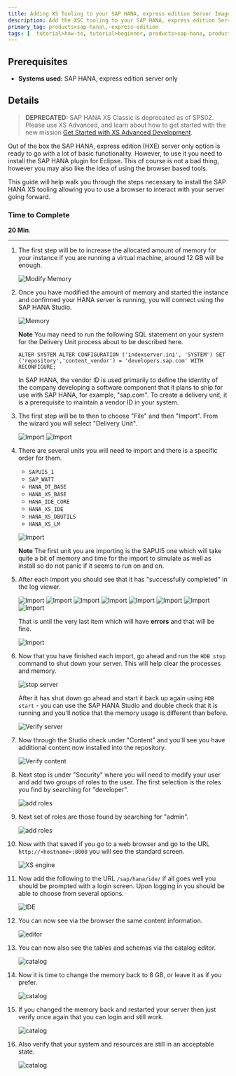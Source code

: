 ```yaml
---
title: Adding XS Tooling to your SAP HANA, express edition Server Image
description: Add the XSC tooling to your SAP HANA, express edition Server only image
primary_tag: products>sap-hana\,-express-edition
tags: [  tutorial>how-to, tutorial>beginner, products>sap-hana, products>sap-hana\,-express-edition , products>sap-hana-studio ]
---
```

## Prerequisites  
 - **Systems used:** SAP HANA, express edition server only


## Details
> **DEPRECATED:** SAP HANA XS Classic is deprecated as of SPS02. Please use XS Advanced, and learn about how to get started with the new mission [Get Started with XS Advanced Development](https://developers.sap.com/mission.xsa-get-started.html).


Out of the box the SAP HANA, express edition (HXE) server only option is ready to go with a lot of basic functionality. However, to use it you need to install the SAP HANA plugin for Eclipse. This of course is not a bad thing, however you may also like the idea of using the browser based tools.

This guide will help walk you through the steps necessary to install the SAP HANA XS tooling allowing you to use a browser to interact with your server going forward.

### Time to Complete
**20 Min**.

---

1. The first step will be to increase the allocated amount of memory for your instance if you are running a virtual machine, around 12 GB will be enough.

	![Modify Memory](1.png)

2. Once you have modified the amount of memory and started the instance and confirmed your HANA server is running, you will connect using the SAP HANA Studio.

	![Memory](2.png)

	**Note** You may need to run the following SQL statement on your system for the Delivery Unit process about to be described here.
	```
	ALTER SYSTEM ALTER CONFIGURATION ('indexserver.ini', 'SYSTEM') SET ('repository','content_vendor') = 'developers.sap.com' WITH RECONFIGURE;
	```

	In SAP HANA, the vendor ID is used primarily to define the identity of the company developing a software component that it plans to ship for use with SAP HANA, for example, "sap.com". To create a delivery unit, it is a prerequisite to maintain a vendor ID in your system.

3. The first step will be to then to choose "File" and then "Import". From the wizard you will select "Delivery Unit".

	![Import](3.png)
	![Import](4.png)

4. There are several units you will need to import and there is a specific order for them.

	- `SAPUI5_1`
	- `SAP_WATT`
	- `HANA_DT_BASE`
	- `HANA_XS_BASE`
	- `HANA_IDE_CORE`
	- `HANA_XS_IDE`
	- `HANA_XS_DBUTILS`
	- `HANA_XS_LM`

	![Import](5.png)

	**Note** The first unit you are importing is the SAPUI5 one which will take quite a bit of memory and time for the import to simulate as well as install so do not panic if it seems to run on and on.

5. After each import you should see that it has "successfully completed" in the log viewer.

	![Import](6.png)
	![Import](7.png)
	![Import](8.png)
	![Import](9.png)
	![Import](10.png)
	![Import](11.png)
	![Import](12.png)
	![Import](13.png)

	That is until the very last item which will have **errors** and that will be fine.

	![Import](14.png)

6. Now that you have finished each import, go ahead and run the `HDB stop` command to shut down your server. This will help clear the processes and memory.

	![stop server](15.png)

	After it has shut down go ahead and start it back up again using `HDB start` - you can use the SAP HANA Studio and double check that it is running and you'll notice that the memory usage is different than before.

	![Verify server](16.png)

7. Now through the Studio check under "Content" and you'll see you have additional content now installed into the repository.

	![Verify content](17.png)

8. Next stop is under "Security" where you will need to modify your user and add two groups of roles to the user. The first selection is the roles you find by searching for "developer".

	![add roles](18.png)

9. Next set of roles are those found by searching for "admin".

	![add roles](19.png)

10. Now with that saved if you go to a web browser and go to the URL `http://<hostname>:8000` you will see the standard screen.

	![XS engine](19a.png)

11. Now add the following to the URL `/sap/hana/ide/` if all goes well you should be prompted with a login screen. Upon logging in you should be able to choose from several options.

	![IDE](20.png)

12. You can now see via the browser the same content information.  

	![editor](21.png)

13. You can now also see the tables and schemas via the catalog editor.  

	![catalog](22.png)

14. Now it is time to change the memory back to 8 GB, or leave it as if you prefer.  

	![catalog](23.png)

15. If you changed the memory back and restarted your server then just verify once again that you can login and still work.  

	![catalog](24.png)

16. Also verify that your system and resources are still in an acceptable state.  

	![catalog](25.png)
